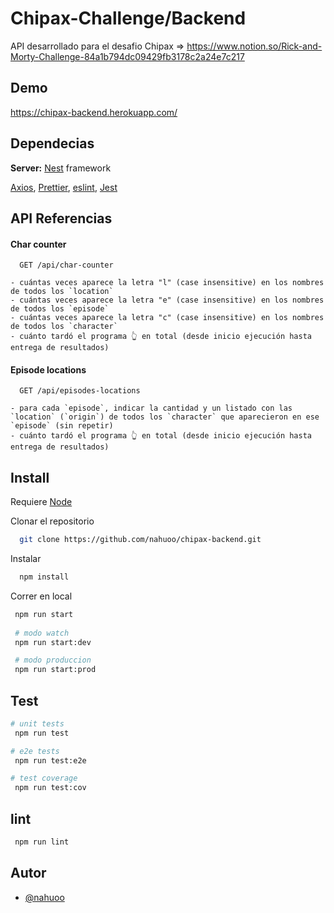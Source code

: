 
# Chipax-Challenge/Backend

API desarrollado para el desafio Chipax => https://www.notion.so/Rick-and-Morty-Challenge-84a1b794dc09429fb3178c2a24e7c217
## Demo

https://chipax-backend.herokuapp.com/


## Dependecias

**Server:** [Nest](https://github.com/nestjs/nest) framework

[Axios](https://axios-http.com/), [Prettier](https://prettier.io/), [eslint](https://eslint.org/), [Jest](https://jestjs.io/)


## API Referencias

####  Char counter

```http
  GET /api/char-counter
```
    - cuántas veces aparece la letra "l" (case insensitive) en los nombres de todos los `location`
    - cuántas veces aparece la letra "e" (case insensitive) en los nombres de todos los `episode`
    - cuántas veces aparece la letra "c" (case insensitive) en los nombres de todos los `character`
    - cuánto tardó el programa 👆 en total (desde inicio ejecución hasta entrega de resultados)
#### Episode locations

```http
  GET /api/episodes-locations
```
    - para cada `episode`, indicar la cantidad y un listado con las `location` (`origin`) de todos los `character` que aparecieron en ese `episode` (sin repetir)
    - cuánto tardó el programa 👆 en total (desde inicio ejecución hasta entrega de resultados)


## Install

Requiere [Node](http://nodejs.org) 

Clonar el repositorio

```bash
  git clone https://github.com/nahuoo/chipax-backend.git
```

Instalar

```bash
  npm install
```

Correr en local

```bash
 npm run start
  
 # modo watch
 npm run start:dev

 # modo produccion
 npm run start:prod
```

## Test

```bash
# unit tests
 npm run test

# e2e tests
 npm run test:e2e

# test coverage
 npm run test:cov
```

## lint

```bash
 npm run lint
```
## Autor

- [@nahuoo](https://www.github.com/nahuoo)

